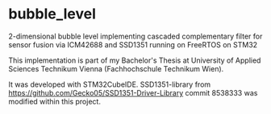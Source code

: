 # bubble_level
2-dimensional bubble level implementing cascaded complementary filter for sensor fusion via ICM42688 and SSD1351 running on FreeRTOS on STM32

This implementation is part of my Bachelor's Thesis at University of Applied Sciences Technikum Vienna (Fachhochschule Technikum Wien).

It was developed with STM32CubeIDE.
SSD1351-library from https://github.com/Gecko05/SSD1351-Driver-Library commit 8538333 was modified within this project.
